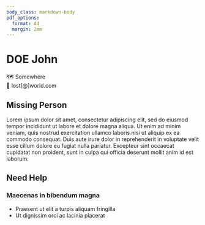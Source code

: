 ```yaml
---
body_class: markdown-body
pdf_options:
  format: A4
  margin: 2mm
---
```

<meta name="viewport" content="width=device-width, initial-scale=1"/>

# DOE John
🗺 Somewhere<br />
📧 lost[@]world.com<br />

## Missing Person

Lorem ipsum dolor sit amet, consectetur adipiscing elit, sed do eiusmod tempor incididunt ut labore et dolore magna aliqua. Ut enim ad minim veniam, quis nostrud exercitation ullamco laboris nisi ut aliquip ex ea commodo consequat. Duis aute irure dolor in reprehenderit in voluptate velit esse cillum dolore eu fugiat nulla pariatur. Excepteur sint occaecat cupidatat non proident, sunt in culpa qui officia deserunt mollit anim id est laborum.

## Need Help

### Maecenas in bibendum magna

- Praesent ut elit a turpis aliquam fringilla
- Ut dignissim orci ac lacinia placerat
